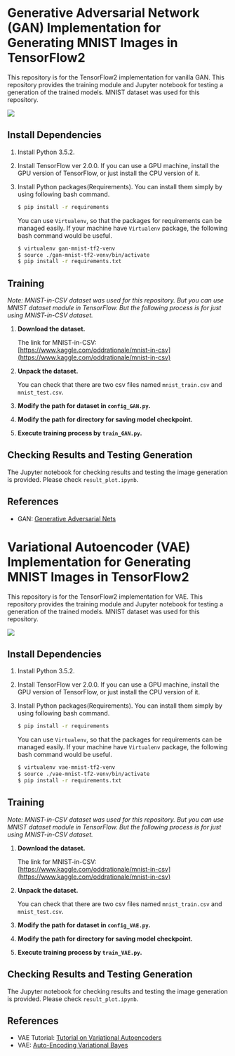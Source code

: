# Generative Adversarial Network (GAN) Implementation for Generating MNIST Images in TensorFlow2

This repository is for the TensorFlow2 implementation for vanilla GAN. This repository provides the training module and Jupyter notebook for testing a generation of the trained models. MNIST dataset was used for this repository.

![](/assets/img/README/README_2019-10-17-19-53-53.png)

## Install Dependencies
1. Install Python 3.5.2.
2. Install TensorFlow ver 2.0.0. If you can use a GPU machine, install the GPU version of TensorFlow, or just install the CPU version of it.
3. Install Python packages(Requirements). You can install them simply by using following bash command.

    ```bash
    $ pip install -r requirements
    ```

    You can use `Virtualenv`, so that the packages for requirements can be managed easily. If your machine have `Virtualenv` package, the following bash command would be useful.

    ```bash
    $ virtualenv gan-mnist-tf2-venv
    $ source ./gan-mnist-tf2-venv/bin/activate
    $ pip install -r requirements.txt
    ```

## Training
*Note: MNIST-in-CSV dataset was used for this repository. But you can use MNIST dataset module in TensorFlow. But the following process is for just using MNIST-in-CSV dataset.*

1. **Download the dataset.**

    The link for MNIST-in-CSV: [https://www.kaggle.com/oddrationale/mnist-in-csv](https://www.kaggle.com/oddrationale/mnist-in-csv)

2. **Unpack the dataset.**

    You can check that there are two csv files named `mnist_train.csv` and `mnist_test.csv`.

3. **Modify the path for dataset in `config_GAN.py`.**

4. **Modify the path for directory for saving model checkpoint.**

5. **Execute training process by `train_GAN.py`.**

## Checking Results and Testing Generation
The Jupyter notebook for checking results and testing the image generation is provided. Please check `result_plot.ipynb`.

## References
- GAN: [Generative Adversarial Nets](http://papers.nips.cc/paper/5423-generative-adversarial-nets)

# Variational Autoencoder (VAE) Implementation for Generating MNIST Images in TensorFlow2

This repository is for the TensorFlow2 implementation for VAE. This repository provides the training module and Jupyter notebook for testing a generation of the trained models. MNIST dataset was used for this repository.

![](/assets/img/README/README_2019-10-17-19-44-46.png)

## Install Dependencies
1. Install Python 3.5.2.
2. Install TensorFlow ver 2.0.0. If you can use a GPU machine, install the GPU version of TensorFlow, or just install the CPU version of it.
3. Install Python packages(Requirements). You can install them simply by using following bash command.

    ```bash
    $ pip install -r requirements
    ```

    You can use `Virtualenv`, so that the packages for requirements can be managed easily. If your machine have `Virtualenv` package, the following bash command would be useful.

    ```bash
    $ virtualenv vae-mnist-tf2-venv
    $ source ./vae-mnist-tf2-venv/bin/activate
    $ pip install -r requirements.txt
    ```

## Training
*Note: MNIST-in-CSV dataset was used for this repository. But you can use MNIST dataset module in TensorFlow. But the following process is for just using MNIST-in-CSV dataset.*

1. **Download the dataset.**

    The link for MNIST-in-CSV: [https://www.kaggle.com/oddrationale/mnist-in-csv](https://www.kaggle.com/oddrationale/mnist-in-csv)

2. **Unpack the dataset.**

    You can check that there are two csv files named `mnist_train.csv` and `mnist_test.csv`.

3. **Modify the path for dataset in `config_VAE.py`.**

4. **Modify the path for directory for saving model checkpoint.**

5. **Execute training process by `train_VAE.py`.**

## Checking Results and Testing Generation
The Jupyter notebook for checking results and testing the image generation is provided. Please check `result_plot.ipynb`.

## References
- VAE Tutorial: [Tutorial on Variational Autoencoders](https://arxiv.org/abs/1606.05908)
- VAE: [Auto-Encoding Variational Bayes](https://arxiv.org/abs/1312.6114)
